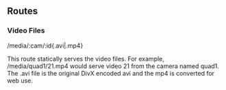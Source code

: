 ## Routes

### Video Files

/media/:cam/:id{.avi|.mp4}

This route statically serves the video files. For example, /media/quad1/21.mp4 would serve video 21 from the camera named quad1. The .avi file is the original DivX encoded avi and the mp4 is converted for web use.